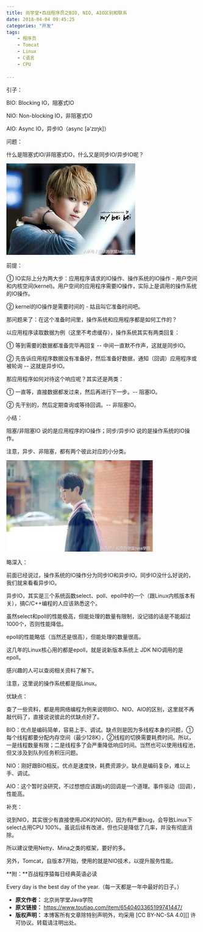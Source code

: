 ```yaml
---
title: 尚学堂•百战程序员之BIO, NIO, AIO区别和联系
date: 2018-04-04 09:45:25
categories: "开发"
tags:
	- 程序员
	- Tomcat
	- Linux
	- C语言
	- CPU

---
```


引子：

BIO: Blocking IO，阻塞式IO

NIO: Non-blocking IO，非阻塞式IO

AIO: Async IO，异步IO（async \[ə'zɪŋk\]）

问题：

什么是阻塞式IO/非阻塞式IO，什么又是同步IO/异步IO呢？

![尚学堂•百战程序员之BIO, NIO, AIO区别和联系][BIO_ NIO_ AIO]

前提：

① IO实际上分为两大步：应用程序请求的IO操作、操作系统的IO操作 - 用户空间和内核空间(kernel)。用户空间的应用程序需要IO操作，实际上是调用的操作系统的IO操作。

② kernel的IO操作是需要时间的 - 姑且叫它准备时间吧。

那问题来了：在这个准备时间里，操作系统和应用程序都是如何工作的？

以应用程序读取数据为例（这里不考虑缓存），操作系统其实有两类回复：

① 等到需要的数据都准备完毕再回复 -- 中间一直默不作声，这就是同步IO。

② 先告诉应用程序数据没有准备好，然后准备好数据，通知（回调）应用程序或被轮询 -- 这就是异步IO。

那应用程序如何对待这个响应呢？其实还是两类：

① 一直等，直接数据都发过来，然后再进行下一步。-- 阻塞IO。

② 先干别的，然后定期查询或等待回调。-- 非阻塞IO。

小结：

阻塞/非阻塞IO 说的是应用程序的IO操作；同步/异步IO 说的是操作系统的IO操作。

注意，异步、非阻塞，都有两个彼此对应的小分类。

![尚学堂•百战程序员之BIO, NIO, AIO区别和联系][BIO_ NIO_ AIO 1]

略深入：

前面已经说过，操作系统的IO操作分为同步IO和异步IO。同步IO没什么好说的，我们就来看看异步IO。

异步IO，其实是三个系统函数select、poll、epoll中的一个（跟Linux内核版本有关），搞C/C++编程的人应该熟悉这个。

虽然select和poll的性能极高，但能处理的数量有限制，没记错的话是不能超过1000个，否则性能降低。

epoll的性能略低（当然还是很高），但能处理的数量很高。

这几年的Linux核心用的都是epoll，就是说新版本系统上 JDK NIO调用的是epoll。

感兴趣的人可以查阅相关资料了解下。

注意，这里说的操作系统都是指Linux。

优缺点：

查了一些资料，都是用网络编程为例来说明BIO、NIO、AIO的区别，这里就不再敲代码了，直接说说彼此的优缺点好了。

BIO：优点是编码简单，容易上手、调试。缺点则是因为多线程本身的问题，①每个线程都要分配内存空间（最少128K），②线程的切换需要耗费时间。所以，一是线程数量有限；二是线程多了会严重降低响应时间。当然也可以使用线程池，但又涉及到队列任务积压问题。

NIO：刚好跟BIO相反。优点是速度快，耗费资源少。缺点是编码复杂，难以上手、调试。

AIO：这个暂时没研究，不过想想应该跟js的回调是一个道理。事件驱动（回调），性能高。

补充：

说到NIO，其实很少有直接使用JDK的NIO的，因为有严重bug，会导致Linux下select占用CPU 100%。虽说后续有改进，但也只是降低了几率，并没有彻底消除。

所以建议使用Netty、Mina之类的框架，要好的多。

另外，Tomcat，自版本7开始，使用的就是NIO技术，以提升服务性能。

**附：**百战程序猿每日经典英语必读

Every day is the best day of the year.（每一天都是一年中最好的日子。）


[BIO_ NIO_ AIO]: static/resources/crawler/Q7RN-F3QI-YIBA.jpg
[BIO_ NIO_ AIO 1]: static/resources/crawler/N7R7-ZURA-UMVY.jpg
 *  **原文作者：** 北京尚学堂Java学院
 *  **原文链接：** https://www.toutiao.com/item/6540403365199741447/
 *  **版权声明：** 本博客所有文章除特别声明外，均采用 [CC BY-NC-SA 4.0][] 许可协议。转载请注明出处。
